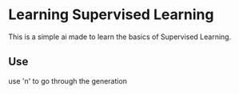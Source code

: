 # Learning Supervised Learning

This is a simple ai made to learn the basics of Supervised Learning.


## Use

use 'n' to go through the generation
